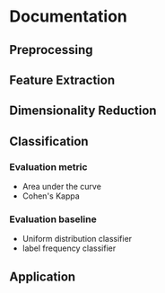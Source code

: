 # Documentation

## Preprocessing

## Feature Extraction

## Dimensionality Reduction

## Classification

### Evaluation metric
- Area under the curve
- Cohen's Kappa

### Evaluation baseline
- Uniform distribution classifier
- label frequency classifier

## Application

